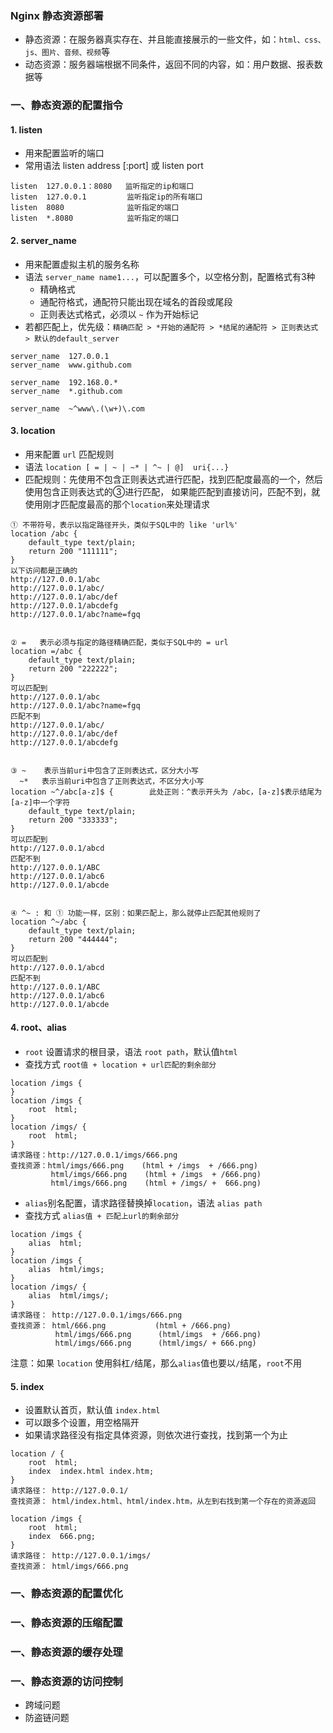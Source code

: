 ### Nginx 静态资源部署
* 静态资源：在服务器真实存在、并且能直接展示的一些文件，如：`html、css、js、图片、音频、视频`等
* 动态资源：服务器端根据不同条件，返回不同的内容，如：用户数据、报表数据等


### 一、静态资源的配置指令
#### 1. listen
* 用来配置监听的端口
* 常用语法 listen address [:port] 或 listen port

```
listen  127.0.0.1：8080   监听指定的ip和端口
listen  127.0.0.1         监听指定ip的所有端口
listen  8080              监听指定的端口
listen  *.8080            监听指定的端口
```


#### 2. server_name
* 用来配置虚拟主机的服务名称
* 语法 `server_name name1...`，可以配置多个，以空格分割，配置格式有3种
  * 精确格式
  * 通配符格式，通配符只能出现在域名的首段或尾段
  * 正则表达式格式，必须以 `~` 作为开始标记
* 若都匹配上，优先级：`精确匹配 > *开始的通配符 > *结尾的通配符 > 正则表达式 > 默认的default_server`

```
server_name  127.0.0.1          
server_name  www.github.com     

server_name  192.168.0.*        
server_name  *.github.com       

server_name  ~^www\.(\w+)\.com  
```


#### 3. location 
* 用来配置 `url` 匹配规则
* 语法 `location [ = | ~ | ~* | ^~ | @]  uri{...}`
* 匹配规则：先使用不包含正则表达式进行匹配，找到匹配度最高的一个，然后使用包含正则表达式的③进行匹配，
如果能匹配到直接访问，匹配不到，就使用刚才匹配度最高的那个`location`来处理请求


```
① 不带符号，表示以指定路径开头，类似于SQL中的 like 'url%'
location /abc {
    default_type text/plain;
    return 200 "111111";
}
以下访问都是正确的
http://127.0.0.1/abc
http://127.0.0.1/abc/
http://127.0.0.1/abc/def
http://127.0.0.1/abcdefg
http://127.0.0.1/abc?name=fgq


② =   表示必须与指定的路径精确匹配，类似于SQL中的 = url
location =/abc {
    default_type text/plain;
    return 200 "222222";
}
可以匹配到
http://127.0.0.1/abc
http://127.0.0.1/abc?name=fgq
匹配不到
http://127.0.0.1/abc/
http://127.0.0.1/abc/def
http://127.0.0.1/abcdefg


③ ~    表示当前uri中包含了正则表达式，区分大小写
  ~*   表示当前uri中包含了正则表达式，不区分大小写
location ~^/abc[a-z]$ {        此处正则：^表示开头为 /abc，[a-z]$表示结尾为[a-z]中一个字符
    default_type text/plain;
    return 200 "333333";
}
可以匹配到
http://127.0.0.1/abcd
匹配不到
http://127.0.0.1/ABC
http://127.0.0.1/abc6
http://127.0.0.1/abcde


④ ^~ : 和 ① 功能一样，区别：如果匹配上，那么就停止匹配其他规则了
location ^~/abc {       
    default_type text/plain;
    return 200 "444444";
}
可以匹配到
http://127.0.0.1/abcd
匹配不到
http://127.0.0.1/ABC
http://127.0.0.1/abc6
http://127.0.0.1/abcde
```


#### 4. root、alias
* `root` 设置请求的根目录，语法 `root path`，默认值`html`
* 查找方式 `root值 + location + url匹配的剩余部分`

```
location /imgs {                                    
}
location /imgs {                                    
    root  html;                              
}
location /imgs/ {                                  
    root  html;                              
}
请求路径：http://127.0.0.1/imgs/666.png
查找资源：html/imgs/666.png    (html + /imgs  + /666.png)
         html/imgs/666.png    (html + /imgs  + /666.png)
         html/imgs/666.png    (html + /imgs/ +  666.png)
```


* `alias`别名配置，请求路径替换掉`location`，语法 `alias path`
* 查找方式 `alias值 + 匹配上url的剩余部分`
 
```
location /imgs {                               
    alias  html;                              
}
location /imgs {                               
    alias  html/imgs;                              
}
location /imgs/ {                               
    alias  html/imgs/;                              
}
请求路径： http://127.0.0.1/imgs/666.png
查找资源： html/666.png           (html + /666.png)
          html/imgs/666.png      (html/imgs  + /666.png)
          html/imgs/666.png      (html/imgs/ + 666.png)
```


注意：如果 `location` 使用斜杠`/`结尾，那么`alias`值也要以`/`结尾，`root`不用



#### 5. index
* 设置默认首页，默认值 `index.html`
* 可以跟多个设置，用空格隔开
* 如果请求路径没有指定具体资源，则依次进行查找，找到第一个为止

```
location / {                               
    root  html;                              
    index  index.html index.htm;                          
}
请求路径： http://127.0.0.1/
查找资源： html/index.html、html/index.htm，从左到右找到第一个存在的资源返回   

location /imgs {                               
    root  html;                              
    index  666.png;                          
}
请求路径： http://127.0.0.1/imgs/
查找资源： html/imgs/666.png  
```

### 一、静态资源的配置优化
### 一、静态资源的压缩配置
### 一、静态资源的缓存处理
### 一、静态资源的访问控制
* 跨域问题
* 防盗链问题
 



 